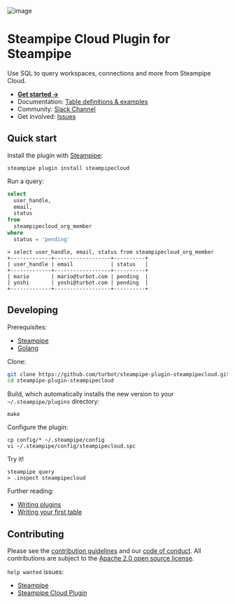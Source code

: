 ![image](https://hub.steampipe.io/images/plugins/turbot/steampipecloud-social-graphic.png)

# Steampipe Cloud Plugin for Steampipe

Use SQL to query workspaces, connections and more from Steampipe Cloud.

- **[Get started →](https://hub.steampipe.io/plugins/turbot/steampipecloud)**
- Documentation: [Table definitions & examples](https://hub.steampipe.io/plugins/turbot/steampipecloud/tables)
- Community: [Slack Channel](https://steampipe.io/community/join)
- Get involved: [Issues](https://github.com/turbot/steampipe-plugin-steampipecloud/issues)

## Quick start

Install the plugin with [Steampipe](https://steampipe.io):

```shell
steampipe plugin install steampipecloud
```

Run a query:

```sql
select
  user_handle,
  email,
  status
from
  steampipecloud_org_member
where
  status = 'pending'
```

```
> select user_handle, email, status from steampipecloud_org_member
+-------------+------------------+----------+
| user_handle | email            | status   |
+-------------+------------------+----------+
| mario       | mario@turbot.com | pending  |
| yoshi       | yoshi@turbot.com | pending  |
+-------------+------------------+----------+
```

## Developing

Prerequisites:

- [Steampipe](https://steampipe.io/downloads)
- [Golang](https://golang.org/doc/install)

Clone:

```sh
git clone https://github.com/turbot/steampipe-plugin-steampipecloud.git
cd steampipe-plugin-steampipecloud
```

Build, which automatically installs the new version to your `~/.steampipe/plugins` directory:

```
make
```

Configure the plugin:

```
cp config/* ~/.steampipe/config
vi ~/.steampipe/config/steampipecloud.spc
```

Try it!

```
steampipe query
> .inspect steampipecloud
```

Further reading:

- [Writing plugins](https://steampipe.io/docs/develop/writing-plugins)
- [Writing your first table](https://steampipe.io/docs/develop/writing-your-first-table)

## Contributing

Please see the [contribution guidelines](https://github.com/turbot/steampipe/blob/main/CONTRIBUTING.md) and our [code of conduct](https://github.com/turbot/steampipe/blob/main/CODE_OF_CONDUCT.md). All contributions are subject to the [Apache 2.0 open source license](https://github.com/turbot/steampipe-plugin-steampipecloud/blob/main/LICENSE).

`help wanted` issues:

- [Steampipe](https://github.com/turbot/steampipe/labels/help%20wanted)
- [Steampipe Cloud Plugin](https://github.com/turbot/steampipe-plugin-steampipecloud/labels/help%20wanted)
